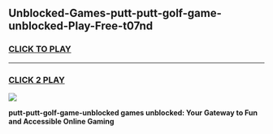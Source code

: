 
## Unblocked-Games-putt-putt-golf-game-unblocked-Play-Free-t07nd
<h3>
<a href="https://premium76.site?title=putt-putt-golf-game-unblocked&ref=23A">CLICK TO PLAY</a></h3>
<hr>

<h3>
<a href="https://premium76.site?title=putt-putt-golf-game-unblocked&ref=23A">CLICK 2 PLAY</a>
  
</h3>

<a href="https://premium76.site?title=putt-putt-golf-game-unblocked&ref=23A"><img src="https://clearcache.store/games.png"></a>


**putt-putt-golf-game-unblocked games unblocked: Your Gateway to Fun and Accessible Online Gaming**
